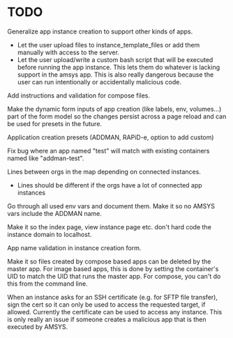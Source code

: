 # TODO

Generalize app instance creation to support other kinds of apps.
- Let the user upload files to instance_template_files or add them manually
  with access to the server.
- Let the user upload/write a custom bash script that will be executed before running
  the app instance. This lets them do whatever is lacking support in the amsys app.
  This is also really dangerous because the user can run intentionally or accidentally
  malicious code.

Add instructions and validation for compose files.

Make the dynamic form inputs of app creation (like labels, env, volumes...) part of
the form model so the changes persist across a page reload and can be used for
presets in the future.

Application creation presets (ADDMAN, RAPiD-e, option to add custom)

Fix bug where an app named "test" will match with existing containers named like "addman-test".

Lines between orgs in the map depending on connected instances.
- Lines should be different if the orgs have a lot of connected app instances

Go through all used env vars and document them. Make it so no AMSYS vars include
the ADDMAN name.

Make it so the index page, view instance page etc. don't hard code the instance domain
to localhost.

App name validation in instance creation form.

Make it so files created by compose based apps can be deleted by the master app.
For image based apps, this is done by setting the container's UID to match the UID
that runs the master app. For compose, you can't do this from the command line.

When an instance asks for an SSH certificate (e.g. for SFTP file transfer),
sign the cert so it can only be used to access the requested target, if allowed.
Currently the certificate can be used to access any instance. This is only really
an issue if someone creates a malicious app that is then executed by AMSYS.
